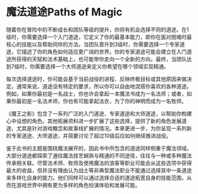 # 魔法道途Paths of Magic

随着你在冒险中的不断成长和团队等级的提升，你将有机会选择不同的道途。在1级时，你需要选择一个入门道途，它定义了你的最基本能力，即你在面对困难时最核心的技能以及帮助同伴的方法。当团队晋升到3级时，你需要选择一个专家道途，它描述了你的角色如何适应更广阔的世界。你的专家道途可能会建立在入门道途所获得的天赋和法术基础上，也可能带你走向一个全新的方向。最终，当团队达到7级时，你需要选择一个大师道途来定义你希望在哪个领域实现精通。

每次选择道途时，你可能会基于当前战役的进程、反映终极目标或其他原因来做决定。通常来说，道途没有特定的要求，所以你可以自由地混搭你喜欢的各种道途。例如，如果你最初是一名战士，你也许会拿起一本魔法书成为一名法师；或者，如果你最初是一名法术师，你也有可能拿起法衣，为了你的神明而成为一名牧师。

《魔王之影》包含了一系列广泛的入门道途、专家道途和大师道途，以帮助你构建心中设想的角色。其他拓展资料进一步扩展了这些选择，提供了新的角色发展道途，尤其是针对游戏概念和故事线扩展的情况。本章更进一步，为你呈现一系列新的专家道途、大师道途，并简要讨论了超过10级后应如何继续推进战役。

鉴于此书的主题是围绕魔法展开的，因此书中所包含的道途同样侧重于魔法领域。大部分道途都探索了通往魔法技艺娴熟与精通的不同途径，往往与一种或多种魔法传承相关联。尽管法术师、牧师及使用魔法的浪客等职业可能会从这些选项中获得最大的收益，但并没有理由认为战士等非典型魔法职业不能通过选择其中一条道途来多样化自身的能力。他们同样可以通过选择合适的道途拓宽自身的技能范围，从而在游戏世界中拥有更为多样的角色扮演体验和发展可能。
